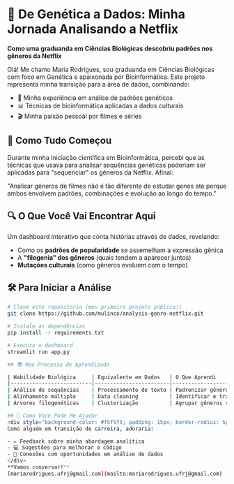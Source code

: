 # 🧬 De Genética a Dados: Minha Jornada Analisando a Netflix

**Como uma graduanda em Ciências Biológicas descobriu padrões nos gêneros da Netflix**

Olá! Me chamo Maria Rodrigues, sou graduanda em Ciências Biológicas com foco em Genética e apaixonada por Bioinformática. Este projeto representa minha transição para a área de dados, combinando:

- 🧪 Minha experiência em análise de padrões genéticos
- 📊 Técnicas de bioinformática aplicadas a dados culturais
- 🎬 Minha paixão pessoal por filmes e séries

## 🌱 Como Tudo Começou

Durante minha iniciação científica em Bioinformática, percebi que as técnicas que usava para analisar sequências genéticas poderiam ser aplicadas para "sequenciar" os gêneros da Netflix. Afinal:

"Analisar gêneros de filmes não é tão diferente de estudar genes até porque ambos envolvem padrões, combinações e evolução ao longo do tempo."

## 🔍 O Que Você Vai Encontrar Aqui

Um dashboard interativo que conta histórias através de dados, revelando:

- Como os **padrões de popularidade** se assemelham a expressão gênica
- A **"filogenia" dos gêneros** (quais tendem a aparecer juntos)
- **Mutações culturais** (como gêneros evoluem com o tempo)

## 🛠️ Para Iniciar a Análise

```bash
# Clone este repositório (meu primeiro projeto público!)
git clone https://github.com/mulinco/analysis-genre-netflix.git

# Instale as dependências
pip install -r requirements.txt

# Execute o dashboard
streamlit run app.py

## 📚 Meu Processo de Aprendizado

| Habilidade Biológica     | Equivalente em Dados   | O Que Aprendi                          |
|--------------------------|------------------------|----------------------------------------|
| Análise de sequências    | Processamento de texto | Padronizar gêneros como faço com genes |
| Alinhamento múltiplo     | Data cleaning          | Identificar e tratar "mutações" nos dados |
| Árvores filogenéticas    | Clusterização          | Agrupar gêneros relacionados           |

## 🤝 Como Você Pode Me Ajudar
<div style="background-color: #f5f5f5; padding: 15px; border-radius: 5px; margin: 20px 0;">
Como alguém em transição de carreira, adoraria:

- ✏️ Feedback sobre minha abordagem analítica
- 💻 Sugestões para melhorar o código
- 🔗 Conexões com oportunidades em análise de dados
</div>
**Vamos conversar!**  
[mariarodrigues.ufrj@gmail.com](mailto:mariarodrigues.ufrj@gmail.com) | [Meu LinkedIn](https://linkedin.com/in/mariaclararodrigues3113)
